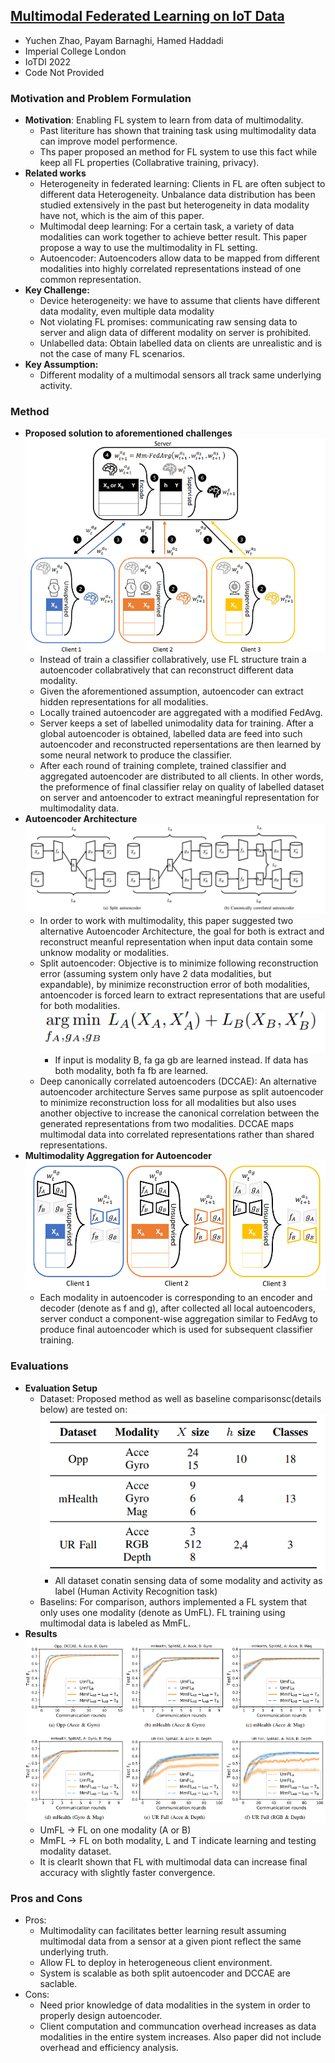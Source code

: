 ## [Multimodal Federated Learning on IoT Data](https://arxiv.org/abs/2109.04833)

* Yuchen Zhao, Payam Barnaghi, Hamed Haddadi
* Imperial College London
* IoTDI 2022
* Code Not Provided

### Motivation and Problem Formulation

* **Motivation**: Enabling FL system to learn from data of multimodality.
  * Past literiture has shown that training task using multimodality data can improve model performence.
  * Ths paper proposed an method for FL system to use this fact while keep all FL properties (Collabrative training, privacy).
* **Related works**
  * Heterogeneity in federated learning: Clients in FL are often subject to different data Heterogeneity. Unbalance data distribution has been studied extensively in the past but heterogeneity in data modality have not, which is the aim of this paper.
  * Multimodal deep learning: For a certain task, a variety of data modalities can work together to achieve better result. This paper propose a way to use the multimodality in FL setting.
  * Autoencoder: Autoencoders allow data to be mapped from different modalities into highly correlated representations instead of one common representation.
* **Key Challenge:**
  * Device heterogeneity: we have to assume that clients have different data modality, even multiple data modality
  * Not violating FL promises: communicating raw sensing data to server and align data of different modality on server is prohibited.
  * Unlabelled data: Obtain labelled data on clients are unrealistic and is not the case of many FL scenarios.
* **Key Assumption:**
  * Different modality of a multimodal sensors all track same underlying activity.

### Method
* **Proposed solution to aforementioned challenges**
  ![MultimodalFL_Overview](./MultimodalFL_Overview.png)
  * Instead of train a classifier collabratively, use FL structure train a autoencoder collabratively that can reconstruct different data modality.
  * Given the aforementioned assumption, autoencoder can extract hidden representations for all modalities.
  * Locally trained autoencoder are aggregated with a modified FedAvg.
  * Server keeps a set of labelled unimodality data for training. After a global autoencoder is obtained, labelled data are feed into such autoencoder and reconstructed repersentations are then learned by some neural network to produce the classifier.
  * After each round of training complete, trained classifier and aggregated autoencoder are distributed to all clients. In other words, the preformence of final classifier relay on quality of labelled dataset on server and antoencoder to extract meaningful representation for multimodality data.
* **Autoencoder Architecture**
  ![MultimodalFL_Autoencoder](./MultimodalFL_Autoencoder.png)
  * In order to work with multimodality, this paper suggested two alternative Autoencoder Architecture, the goal for both is extract and reconstruct meanful representation when input data contain some unknow modality or modalities.
  * Split autoencoder: Objective is to minimize following reconstruction error (assuming system only have 2 data modalities, but expandable), by minimize reconstruction error of both modalities, antoencoder is forced learn to extract representations that are useful for both modalities.
    ![MultimodalFL_Split_Autoencoder_Loss](./MultimodalFL_Split_Autoencoder_Loss.png)
    * If input is modality B, fa ga gb are learned instead. If data has both modality, both fa fb are learned.
  * Deep canonically correlated autoencoders (DCCAE): An alternative autoencoder architecture Serves same purpose as split autoencoder to minimize reconstruction loss for all modalities but also uses another objective to increase the canonical correlation between the generated representations from two modalities. DCCAE maps multimodal data into correlated representations rather than shared representations.
* **Multimodality Aggregation for Autoencoder**
  ![MultimodalFL_Aggregation](./MultimodalFL_Aggregation.png)
  * Each modality in autoencoder is corresponding to an encoder and decoder (denote as f and g), after collected all local autoencoders, server conduct a component-wise aggregation similar to FedAvg to produce final autoencoder which is used for subsequent classifier training.

### Evaluations

* **Evaluation Setup**
  * Dataset: Proposed method as well as baseline comparisonsc(details below) are tested on:
    ![MultimodalFL_Datasets](./MultimodalFL_Datasets.png)
    * All dataset conatin sensing data of some modality and activity as label (Human Activity Recognition task)
  * Baselins: For comparison, authors implemented a FL system that only uses one modality (denote as UmFL). FL training using multimodal data is labeled as MmFL.
* **Results**
  ![MultimodalFL_Results](./MultimodalFL_Results.png)
  * UmFL -> FL on one modality (A or B)
  * MmFL -> FL on both modality, L and T indicate learning and testing modality dataset.
  * It is clearlt shown that FL with multimodal data can increase final accuracy with slightly faster convergence.

### Pros and Cons

* Pros:
  * Multimodality can facilitates better learning result assuming multimodal data from a sensor at a given piont reflect the same underlying truth.
  * Allow FL to deploy in heterogeneous client environment.
  * System is scalable as both split autoencoder and DCCAE are saclable.
* Cons:
  * Need prior knowledge of data modalities in the system in order to properly design autoencoder.
  * Client computation and communcation overhead increases as data modalities in the entire system increases. Also paper did not include overhead and efficiency analysis.